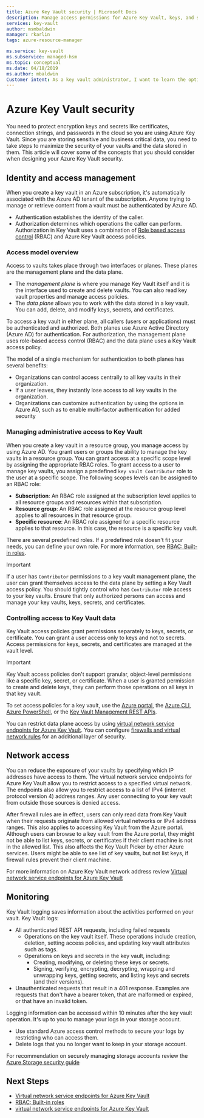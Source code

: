 ```yaml
---
title: Azure Key Vault security | Microsoft Docs
description: Manage access permissions for Azure Key Vault, keys, and secrets. Covers the authentication and authorization model for Key Vault, and how to secure your key vault.
services: key-vault
author: msmbaldwin
manager: rkarlin
tags: azure-resource-manager

ms.service: key-vault
ms.subservice: managed-hsm
ms.topic: conceptual
ms.date: 04/18/2019
ms.author: mbaldwin
Customer intent: As a key vault administrator, I want to learn the options available to secure my vaults
---
```


# Azure Key Vault security

You need to protect encryption keys and secrets like certificates, connection strings, and passwords in the cloud so you are using Azure Key Vault. Since you are storing sensitive and business critical data, you need to take steps to maximize the security of your vaults and the data stored in them. This article will cover some of the concepts that you should consider when designing your Azure Key Vault security.

## Identity and access management

When you create a key vault in an Azure subscription, it's automatically associated with the Azure AD tenant of the subscription. Anyone trying to manage or retrieve content from a vault must be authenticated by Azure AD.

- Authentication establishes the identity of the caller.
- Authorization determines which operations the caller can perform. Authorization in Key Vault uses a combination of [Role based access control](../role-based-access-control/overview.md) (RBAC) and Azure Key Vault access policies.

### Access model overview

Access to vaults takes place through two interfaces or planes. These planes are the management plane and the data plane.

- The *management plane* is where you manage Key Vault itself and it is the interface used to create and delete vaults. You can also read key vault properties and manage access policies.
- The *data plane* allows you to work with the data stored in a key vault. You can add, delete, and modify keys, secrets, and certificates.

To access a key vault in either plane, all callers (users or applications) must be authenticated and authorized. Both planes use Azure Active Directory (Azure AD) for authentication. For authorization, the management plane uses role-based access control (RBAC) and the data plane uses a Key Vault access policy.

The model of a single mechanism for authentication to both planes has several benefits:

- Organizations can control access centrally to all key vaults in their organization.
- If a user leaves, they instantly lose access to all key vaults in the organization.
- Organizations can customize authentication by using the options in Azure AD, such as to enable multi-factor authentication for added security

### Managing administrative access to Key Vault

When you create a key vault in a resource group, you manage access by using Azure AD. You grant users or groups the ability to manage the key vaults in a resource group. You can grant access at a specific scope level by assigning the appropriate RBAC roles. To grant access to a user to manage key vaults, you assign a predefined `key vault Contributor` role to the user at a specific scope. The following scopes levels can be assigned to an RBAC role:

- **Subscription**: An RBAC role assigned at the subscription level applies to all resource groups and resources within that subscription.
- **Resource group**: An RBAC role assigned at the resource group level applies to all resources in that resource group.
- **Specific resource**: An RBAC role assigned for a specific resource applies to that resource. In this case, the resource is a specific key vault.

There are several predefined roles. If a predefined role doesn't fit your needs, you can define your own role. For more information, see [RBAC: Built-in roles](../role-based-access-control/built-in-roles.md).

> [!IMPORTANT]
> If a user has `Contributor` permissions to a key vault management plane, the user can grant themselves access to the data plane by setting a Key Vault access policy. You should tightly control who has `Contributor` role access to your key vaults. Ensure that only authorized persons can access and manage your key vaults, keys, secrets, and certificates.

<a id="data-plane-access-control"></a>
### Controlling access to Key Vault data

Key Vault access policies grant permissions separately to keys, secrets, or certificate. You can grant a user access only to keys and not to secrets. Access permissions for keys, secrets, and certificates are managed at the vault level.

> [!IMPORTANT]
> Key Vault access policies don't support granular, object-level permissions like a specific key, secret, or certificate. When a user is granted permission to create and delete keys, they can perform those operations on all keys in that key vault.

To set access policies for a key vault, use the [Azure portal](https://portal.azure.com/), the [Azure CLI](../cli-install-nodejs.md), [Azure PowerShell](/powershell/azureps-cmdlets-docs), or the [Key Vault Management REST APIs](https://msdn.microsoft.com/library/azure/mt620024.aspx).

You can restrict data plane access by using [virtual network service endpoints for Azure Key Vault](key-vault-overview-vnet-service-endpoints.md). You can configure [firewalls and virtual network rules](key-vault-network-security.md) for an additional layer of security.

## Network access

You can reduce the exposure of your vaults by specifying which IP addresses have access to them. The virtual network service endpoints for Azure Key Vault allow you to restrict access to a specified virtual network. The endpoints also allow you to restrict access to a list of IPv4 (internet protocol version 4) address ranges. Any user connecting to your key vault from outside those sources is denied access.

After firewall rules are in effect, users can only read data from Key Vault when their requests originate from allowed virtual networks or IPv4 address ranges. This also applies to accessing Key Vault from the Azure portal. Although users can browse to a key vault from the Azure portal, they might not be able to list keys, secrets, or certificates if their client machine is not in the allowed list. This also affects the Key Vault Picker by other Azure services. Users might be able to see list of key vaults, but not list keys, if firewall rules prevent their client machine.

For more information on Azure Key Vault network address review [Virtual network service endpoints for Azure Key Vault](key-vault-overview-vnet-service-endpoints.md)

## Monitoring

Key Vault logging saves information about the activities performed on your vault. Key Vault logs:

- All authenticated REST API requests, including failed requests
  - Operations on the key vault itself. These operations include creation, deletion, setting access policies, and updating key vault attributes such as tags.
  - Operations on keys and secrets in the key vault, including:
    - Creating, modifying, or deleting these keys or secrets.
    - Signing, verifying, encrypting, decrypting, wrapping and unwrapping keys, getting secrets, and listing keys and secrets (and their versions).
- Unauthenticated requests that result in a 401 response. Examples are requests that don't have a bearer token, that are malformed or expired, or that have an invalid token.

Logging information can be accessed within 10 minutes after the key vault operation. It's up to you to manage your logs in your storage account.

- Use standard Azure access control methods to secure your logs by restricting who can access them.
- Delete logs that you no longer want to keep in your storage account.

For recommendation on securely managing storage accounts review the [Azure Storage security guide](../storage/blobs/security-recommendations.md)

## Next Steps

- [Virtual network service endpoints for Azure Key Vault](key-vault-overview-vnet-service-endpoints.md)
- [RBAC: Built-in roles](../role-based-access-control/built-in-roles.md)
- [virtual network service endpoints for Azure Key Vault](key-vault-overview-vnet-service-endpoints.md)
